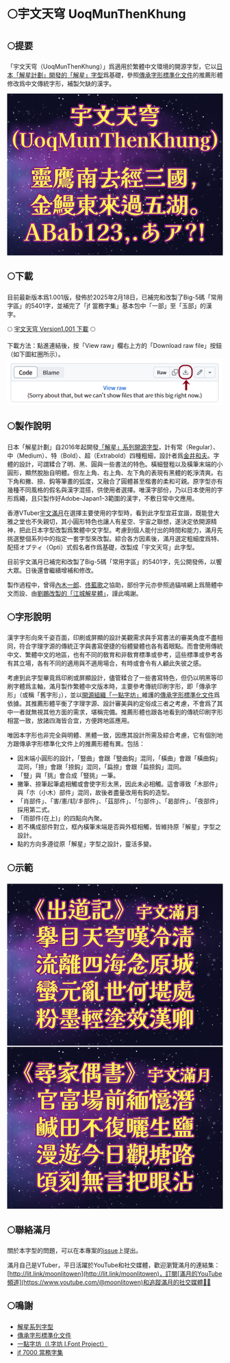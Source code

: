 # 🌕宇文天穹 UoqMunThenKhung

## 🌕提要

「宇文天穹（UoqMunThenKhung）」爲適用於繁體中文環境的開源字型，它以[日本「解星計劃」開發的「解星」字型](https://github.com/FontKai-Kaisei/Kaisei)爲基礎，參照[傳承字形標準化文件](https://github.com/ichitenfont/inheritedglyphs)的推薦形體修改爲中文傳統字形，補製欠缺的漢字。

![示範文字](img/img01.png)

## 🌕下載

目前最新版本爲1.001版，發佈於2025年2月18日，已補完和改製了Big-5碼「常用字區」的5401字，並補完了「jf 當務字集」基本包中「一部」至「玉部」的漢字。

🌕 [宇文天穹 Version1.001 下載](fonts/UoqMunThenKhung-1.001.ttf) 🌕

下載方法：點進連結後，按「View raw」欄右上方的「Download raw file」按鈕（如下圖紅圈所示）。
![下載鍵的位置](img/dl.png)

## 🌕製作說明

日本「解星計劃」自2016年起開發[「解星」系列開源字型](https://github.com/FontKai-Kaisei/Kaisei)，計有常（Regular）、中（Medium）、特（Bold）、超（Extrabold）四種粗細，設計者爲[金井和夫](https://font-kai.jp/)。字體的設計，可謂糅合了明、黑、圓與一些書法的特色。橫細豎粗以及橫筆末端的小圓形，顯然脫胎自明體。但左上角、右上角、左下角的表現有黑體的乾淨清爽。右下角和撇、捺、鈎等筆畫的弧度，又融合了圓體甚至楷書的柔和可親。原字型亦有幾種不同風格的假名與漢字混搭，供使用者選擇。唯漢字部份，乃以日本使用的字形爲繩，且只製作好Adobe-Japan1-3範圍的漢字，不敷日常中文應用。

香港VTuber[宇文滿月](https://lit.link/en/moonlitowen)在選擇主要使用的字型時，看到此字型宜莊宜諧，既能登大雅之堂也不失親切，其小圓形特色也讓人有星空、宇宙之聯想，遂決定依開源精神，把此日本字型改製爲繁體中文字型。考慮到個人能付出的時間和能力，滿月先挑選整個系列中的指定一套字型來改製。綜合各方因素後，滿月選定粗細度爲特、配搭オプティ（Opti）式假名者作爲基礎，改製成「宇文天穹」此字型。

目前宇文滿月已補完和改製了Big-5碼「常用字區」的5401字，先公開發佈，以饗大眾。日後還會繼續增補和修改。

製作過程中，曾得[內木一郎](https://github.com/SyaoranHinata)、[佟藍歌](https://github.com/aikahiiragi)之協助，部份字元亦參照過貓啃網上爲簡體中文而設、由[劉鵬改製的「江城解星體」](https://www.maoken.com/freefonts/15107.html)，謹此鳴謝。

## 🌕字形說明

漢字字形向來千姿百面，印刷或屏顯的設計美觀需求與手寫書法的審美角度不盡相同，符合字理字源的傳統正字與書寫便捷的俗體變體也各有着眼點。而會使用傳統中文、繁體中文的地區，也有不同的敎育和非敎育標準或參考，這些標準或參考各有其立場，各有不同的適用與不適用場合，有時或會令有人顧此失彼之感。

考慮到此字型畢竟爲印刷或屏顯設計，儘管糅合了一些書寫特色，但仍以明黑等印刷字體爲主軸，滿月製作繁體中文版本時，主要參考傳統印刷字形，即「傳承字形」（或稱「舊字形」），並以[開源組織「一點字坊」](https://github.com/ichitenfont)維護的[傳承字形標準化文件](https://github.com/ichitenfont/inheritedglyphs)爲依據。其推薦形體平衡了字理字源、設計審美與約定俗成三者之考慮，不會爲了其中一者就無視其他方面的需求，堪稱完備。推薦形體也跟各地看到的傳統印刷字形相當一致，放諸四海皆合宜，方便跨地區應用。

唯因本字形也非完全與明體、黑體一致，因應其設計所需及綜合考慮，它有個別地方跟傳承字形標準化文件上的推薦形體有異。包括：
- 因末端小圓形的設計，「豎曲」會跟「豎曲鈎」混同，「橫曲」會跟「橫曲鈎」混同，「捺」會跟「捺鈎」混同，「扁捺」會跟「扁捺鈎」混同。
- 「豎」與「挑」會合成「豎挑」一筆。
- 撇筆、捺筆起筆處相觸或會使字形太黑，因此未必相觸。這會導致「木部件」與「朩（小木）部件」混同，故後者盡量改用有鈎的造型。
- 「肖部件」、「害/憲/㓞/丯部件」、「茲部件」、「匀部件」、「曷部件」、「夜部件」採用第二式。
- 「雨部件(在上)」的四點向內聚。
- 若不構成部件對立，框內橫筆末端是否與外框相觸，皆維持原「解星」字型之設計。
- 點的方向多遵從原「解星」字型之設計，靈活多變。

## 🌕示範
![示範文字](img/img02.png)
![示範文字](img/img03.png)

## 🌕聯絡滿月
關於本字型的問題，可以在本專案的[issue](https://github.com/MoonlitOwen/ThenKhung/issues)上提出。

滿月自己是VTuber，平日活躍於YouTube和社交媒體，歡迎瀏覽滿月的連結集：[http://lit.link/moonlitowen](http://lit.link/moonlitowen)，訂閱[滿月的YouTube頻道](https://www.youtube.com/@moonlitowen)和追蹤滿月的社交媒體💛💜

## 🌕鳴謝
* [解星系列字型](https://github.com/FontKai-Kaisei/Kaisei)
* [傳承字形標準化文件](https://github.com/ichitenfont/inheritedglyphs)
* [一點字坊（I.字坊 I.Font Project）](https://github.com/ichitenfont)
* [jf 7000 當務字集](https://justfont.com/jf7000)